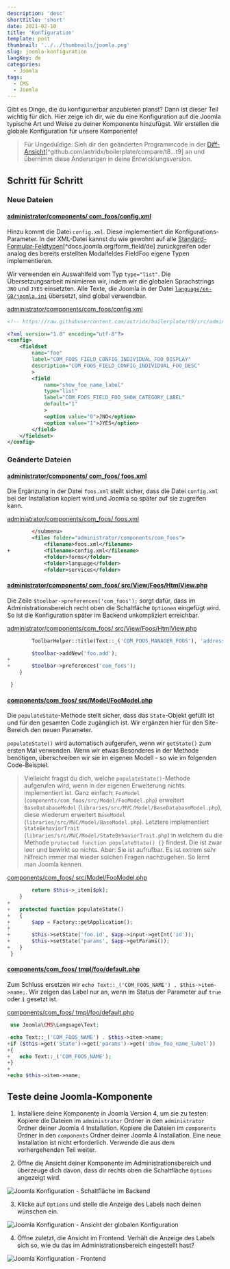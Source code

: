 ```yaml
---
description: 'desc'
shortTitle: 'short'
date: 2021-02-10
title: 'Konfiguration'
template: post
thumbnail: '../../thumbnails/joomla.png'
slug: joomla-konfiguration
langKey: de
categories:
  - Joomla
tags:
  - CMS
  - Joomla
---
```


Gibt es Dinge, die du konfigurierbar anzubieten planst? Dann ist dieser Teil wichtig für dich. Hier zeige ich dir, wie du eine Konfiguration auf die Joomla typische Art und Weise zu deiner Komponente hinzufügst. Wir erstellen die globale Konfiguration für unsere Komponente!<!-- \index{Konfiguration (globale)} -->

> Für Ungeduldige: Sieh dir den geänderten Programmcode in der [Diff-Ansicht](https://github.com/astridx/boilerplate/compare/t8...t9)[^github.com/astridx/boilerplate/compare/t8...t9] an und übernimm diese Änderungen in deine Entwicklungsversion.

## Schritt für Schritt

### Neue Dateien

<!-- prettier-ignore -->
#### [administrator/components/ com\_foos/config.xml](https://github.com/astridx/boilerplate/compare/t8...t9#diff-e5092e959d796cdfa6ef6301d9b819ad13c851b4925d5fd20047e197e5139b39)

Hinzu kommt die Datei `config.xml`. Diese implementiert die Konfigurations-Parameter. In der XML-Datei kannst du wie gewohnt auf alle [Standard-Formular-Feldtypen](https://docs.joomla.org/Form_field/de)[^docs.joomla.org/form_field/de] zurückgreifen oder analog des bereits erstellten Modalfeldes FieldFoo eigene Typen implementieren.

Wir verwenden ein Auswahlfeld vom Typ `type="list"`. Die Übersetzungsarbeit minimieren wir, indem wir die globalen Sprachstrings `JNO` und `JYES` einsetzten. Alle Texte, die Joomla in der Datei [`language/en-GB/joomla.ini`](https://github.com/joomla/joomla-cms/blob/4.0-dev/language/en-GB/joomla.ini) übersetzt, sind global verwendbar.

[administrator/components/com_foos/config.xml](https://github.com/astridx/boilerplate/blob/52cb451c657729ff06d3cf35c6c8f9cabc86b809/src/administrator/components/com_foos/config.xml)

```xml {numberLines: -2}
<!-- https://raw.githubusercontent.com/astridx/boilerplate/t9/src/administrator/components/com_foos/config.xml -->

<?xml version="1.0" encoding="utf-8"?>
<config>
	<fieldset
		name="foo"
		label="COM_FOOS_FIELD_CONFIG_INDIVIDUAL_FOO_DISPLAY"
		description="COM_FOOS_FIELD_CONFIG_INDIVIDUAL_FOO_DESC"
		>
		<field
			name="show_foo_name_label"
			type="list"
			label="COM_FOOS_FIELD_FOO_SHOW_CATEGORY_LABEL"
			default="1"
			>
			<option value="0">JNO</option>
			<option value="1">JYES</option>
		</field>
	</fieldset>
</config>

```

### Geänderte Dateien

<!-- prettier-ignore -->
#### [administrator/components/ com\_foos/ foos.xml](https://github.com/astridx/boilerplate/compare/t8...t9#diff-1ff20be1dacde6c4c8e68e90161e0578)

Die Ergänzung in der Datei `foos.xml` stellt sicher, dass die Datei `config.xml` bei der Installation kopiert wird und Joomla so später auf sie zugreifen kann.

[administrator/components/com_foos/ foos.xml](https://github.com/astridx/boilerplate/blob/18417fb928286a84f8a5151f86e4c0cc0aeb64dd/src/administrator/components/com_foos/foos.xml)

```xml {diff}
 		</submenu>
 		<files folder="administrator/components/com_foos">
 			<filename>foos.xml</filename>
+			<filename>config.xml</filename>
 			<folder>forms</folder>
 			<folder>language</folder>
 			<folder>services</folder>

```

<!-- prettier-ignore -->
#### [administrator/components/ com\_foos/ src/View/Foos/HtmlView.php](https://github.com/astridx/boilerplate/compare/t8...t9#diff-8e3d37bbd99544f976bf8fd323eb5250)

Die Zeile `$toolbar->preferences('com_foos');` sorgt dafür, dass im Administrationsbereich recht oben die Schaltfäche `Optionen` eingefügt wird. So ist die Konfiguration später im Backend unkompliziert erreichbar.

[administrator/components/com_foos/ src/View/Foos/HtmlView.php](https://github.com/astridx/boilerplate/blob/18417fb928286a84f8a5151f86e4c0cc0aeb64dd/src/administrator/components/com_foos/src/View/Foos/HtmlView.php)

```php {diff}
 		ToolbarHelper::title(Text::_('COM_FOOS_MANAGER_FOOS'), 'address foo');

 		$toolbar->addNew('foo.add');
+
+		$toolbar->preferences('com_foos');
 	}

 }

```

<!-- prettier-ignore -->
#### [components/com\_foos/ src/Model/FooModel.php](https://github.com/astridx/boilerplate/compare/t8...t9#diff-599caddf64a6ed0c335bc9c9f828f029)

Die `populateState`-Methode stellt sicher, dass das `State`-Objekt gefüllt ist und für den gesamten Code zugänglich ist. Wir ergänzen hier für den Site-Bereich den neuen Parameter.

`populateState()` wird automatisch aufgerufen, wenn wir `getState()` zum ersten Mal verwenden. Wenn wir etwas Besonderes in der Methode benötigen, überschreiben wir sie im eigenen Modell - so wie im folgenden Code-Beispiel.

> Vielleicht fragst du dich, welche `populateState()`-Methode aufgerufen wird, wenn in der eigenen Erweiterung nichts implementiert ist. Ganz einfach: `FooModel` (`components/com_foos/src/Model/FooModel.php`) erweitert `BaseDatabaseModel` (`libraries/src/MVC/Model/BaseDatabaseModel.php`), diese wiederum erweitert `BaseModel` (`libraries/src/MVC/Model/BaseModel.php`). Letztere implementiert `StateBehaviorTrait` (`libraries/src/MVC/Model/StateBehaviorTrait.php`) in welchem du die Methode `protected function populateState() {}` findest. Die ist zwar leer und bewirkt so nichts. Aber: Sie ist aufrufbar. Es ist extrem sehr hilfreich immer mal wieder solchen Fragen nachzugehen. So lernt man Joomla kennen.

[components/com_foos/ src/Model/FooModel.php](https://github.com/astridx/boilerplate/blob/18417fb928286a84f8a5151f86e4c0cc0aeb64dd/src/components/com_foos/src/Model/FooModel.php)

```php {diff}
 		return $this->_item[$pk];
 	}
+
+	protected function populateState()
+	{
+		$app = Factory::getApplication();
+
+		$this->setState('foo.id', $app->input->getInt('id'));
+		$this->setState('params', $app->getParams());
+	}
 }

```

<!-- prettier-ignore -->
#### [components/com\_foos/ tmpl/foo/default.php](https://github.com/astridx/boilerplate/compare/t8...t9#diff-a33732ebd6992540b8adca5615b51a1f)

Zum Schluss ersetzen wir `echo Text::_('COM_FOOS_NAME') . $this->item->name;`. Wir zeigen das Label nur an, wenn im Status der Parameter auf `true` oder `1` gesetzt ist.

[components/com_foos/ tmpl/foo/default.php](https://github.com/astridx/boilerplate/blob/18417fb928286a84f8a5151f86e4c0cc0aeb64dd/src/components/com_foos/tmpl/foo/default.php)

```php {diff}
 use Joomla\CMS\Language\Text;

-echo Text::_('COM_FOOS_NAME') . $this->item->name;
+if ($this->get('State')->get('params')->get('show_foo_name_label'))
+{
+	echo Text::_('COM_FOOS_NAME');
+}
+
+echo $this->item->name;

```

## Teste deine Joomla-Komponente

1. Installiere deine Komponente in Joomla Version 4, um sie zu testen: Kopiere die Dateien im `administrator` Ordner in den `administrator` Ordner deiner Joomla 4 Installation. Kopiere die Dateien im `components` Ordner in den `components` Ordner deiner Joomla 4 Installation. Eine neue Installation ist nicht erforderlich. Verwende die aus dem vorhergehenden Teil weiter.

2. Öffne die Ansicht deiner Komponente im Administrationsbereich und überzeuge dich davon, dass dir rechts oben die Schaltfläche `Options` angezeigt wird.

![Joomla Konfiguration - Schaltfläche im Backend](/images/j4x11x1.png)

3. Klicke auf `Options` und stelle die Anzeige des Labels nach deinen wünschen ein.

![Joomla Konfiguration - Ansicht der globalen Konfiguration](/images/j4x11x2.png)

4. Öffne zuletzt, die Ansicht im Frontend. Verhält die Anzeige des Labels sich so, wie du das im Administrationsbereich eingestellt hast?

![Joomla Konfiguration - Frontend](/images/j4x11x3.png)
<img src="https://vg08.met.vgwort.de/na/78d4c9aec3784cf3bbaea85063d1e9c6" width="1" height="1" alt="">
